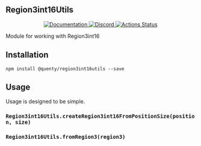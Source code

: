 ## Region3int16Utils
<div align="center">
  <a href="http://quenty.github.io/api/">
    <img src="https://img.shields.io/badge/docs-website-green.svg" alt="Documentation" />
  </a>
  <a href="https://discord.gg/mhtGUS8">
    <img src="https://img.shields.io/badge/discord-nevermore-blue.svg" alt="Discord" />
  </a>
  <a href="https://github.com/Quenty/NevermoreEngine/actions">
    <img src="https://github.com/Quenty/NevermoreEngine/workflows/luacheck/badge.svg" alt="Actions Status" />
  </a>
</div>

Module for working with Region3int16

## Installation
```
npm install @quenty/region3int16utils --save
```

## Usage
Usage is designed to be simple.

### `Region3int16Utils.createRegion3int16FromPositionSize(position, size)`

### `Region3int16Utils.fromRegion3(region3)`


